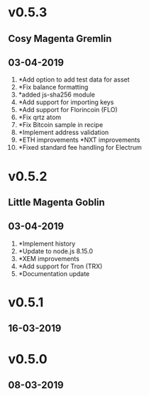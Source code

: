 # v0.5.3
## Cosy Magenta Gremlin
## 03-04-2019

1. []()
 *Add option to add test data for asset
1. []()
 *Fix balance formatting
1. []()
 *added js-sha256 module
1. []()
 *Add support for importing keys
1. []()
 *Add support for Florincoin (FLO)
1. []()
 *Fix qrtz atom 
1. []()
 *Fix Bitcoin sample in recipe
1. []()
 *Implement address validation
1. []()
 *ETH improvements
 *NXT improvements
1. []()
 *Fixed standard fee handling for Electrum


# v0.5.2
## Little Magenta Goblin
## 03-04-2019

1. []()
 *Implement history
1. []()
 *Update to node.js 8.15.0
1. []()
 *XEM improvements
1. []()
 *Add support for Tron (TRX)
1. []()
 *Documentation update


# v0.5.1
## 16-03-2019

# v0.5.0
## 08-03-2019
